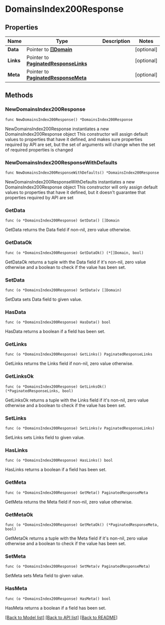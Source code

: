 # DomainsIndex200Response

## Properties

Name | Type | Description | Notes
------------ | ------------- | ------------- | -------------
**Data** | Pointer to [**[]Domain**](Domain.md) |  | [optional] 
**Links** | Pointer to [**PaginatedResponseLinks**](PaginatedResponseLinks.md) |  | [optional] 
**Meta** | Pointer to [**PaginatedResponseMeta**](PaginatedResponseMeta.md) |  | [optional] 

## Methods

### NewDomainsIndex200Response

`func NewDomainsIndex200Response() *DomainsIndex200Response`

NewDomainsIndex200Response instantiates a new DomainsIndex200Response object
This constructor will assign default values to properties that have it defined,
and makes sure properties required by API are set, but the set of arguments
will change when the set of required properties is changed

### NewDomainsIndex200ResponseWithDefaults

`func NewDomainsIndex200ResponseWithDefaults() *DomainsIndex200Response`

NewDomainsIndex200ResponseWithDefaults instantiates a new DomainsIndex200Response object
This constructor will only assign default values to properties that have it defined,
but it doesn't guarantee that properties required by API are set

### GetData

`func (o *DomainsIndex200Response) GetData() []Domain`

GetData returns the Data field if non-nil, zero value otherwise.

### GetDataOk

`func (o *DomainsIndex200Response) GetDataOk() (*[]Domain, bool)`

GetDataOk returns a tuple with the Data field if it's non-nil, zero value otherwise
and a boolean to check if the value has been set.

### SetData

`func (o *DomainsIndex200Response) SetData(v []Domain)`

SetData sets Data field to given value.

### HasData

`func (o *DomainsIndex200Response) HasData() bool`

HasData returns a boolean if a field has been set.

### GetLinks

`func (o *DomainsIndex200Response) GetLinks() PaginatedResponseLinks`

GetLinks returns the Links field if non-nil, zero value otherwise.

### GetLinksOk

`func (o *DomainsIndex200Response) GetLinksOk() (*PaginatedResponseLinks, bool)`

GetLinksOk returns a tuple with the Links field if it's non-nil, zero value otherwise
and a boolean to check if the value has been set.

### SetLinks

`func (o *DomainsIndex200Response) SetLinks(v PaginatedResponseLinks)`

SetLinks sets Links field to given value.

### HasLinks

`func (o *DomainsIndex200Response) HasLinks() bool`

HasLinks returns a boolean if a field has been set.

### GetMeta

`func (o *DomainsIndex200Response) GetMeta() PaginatedResponseMeta`

GetMeta returns the Meta field if non-nil, zero value otherwise.

### GetMetaOk

`func (o *DomainsIndex200Response) GetMetaOk() (*PaginatedResponseMeta, bool)`

GetMetaOk returns a tuple with the Meta field if it's non-nil, zero value otherwise
and a boolean to check if the value has been set.

### SetMeta

`func (o *DomainsIndex200Response) SetMeta(v PaginatedResponseMeta)`

SetMeta sets Meta field to given value.

### HasMeta

`func (o *DomainsIndex200Response) HasMeta() bool`

HasMeta returns a boolean if a field has been set.


[[Back to Model list]](HOW-TO.md#documentation-for-models) [[Back to API list]](HOW-TO.md#documentation-for-api-endpoints) [[Back to README]](HOW-TO.md)


